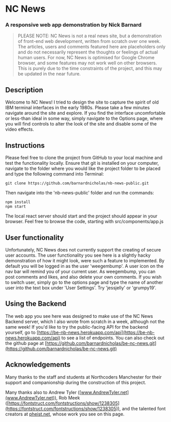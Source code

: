 # NC News

### A responsive web app demonstration by Nick Barnard

> PLEASE NOTE: NC News is not a real news site, but a demonstration of front-end web development, written from scratch over one week. The articles, users and comments featured here are placeholders only and do not necessarily represent the thoughts or feelings of actual human users. For now, NC News is optimised for Google Chrome browser, and some features may not work well on other browsers. This is purely due to the time constraints of the project, and this may be updated in the near future.

## Description

Welcome to NC News! I tried to design the site to capture the spirit of old IBM terminal interfaces in the early 1980s. Please take a few minutes navigate around the site and explore. If you find the interface uncomfortable or less-than ideal in some way, simply navigate to the Options page, where you will find controls to alter the look of the site and disable some of the video effects.

## Instructions

Please feel free to clone the project from GitHub to your local machine and test the functionality locally. Ensure that git is installed on your computer, navigate to the folder where you would like the project folder to be placed and type the following command into Terminal:

```
git clone https://github.com/barnardnicholas/nb-news-public.git
```

Then navigate into the 'nb-news-public' folder and run the commands:

```
npm install
npm start
```

The local react server should start and the project should appear in your browser. Feel free to browse the code, starting with src/components/app.js

## User functionality

Unfortunately, NC News does not currently support the creating of secure user accounts. The user functionality you see here is a slightly hacky demonstration of how it might look, were such a feature to implemented. By default you will be logged in as the user 'weegembump'. A user icon on the nav bar will remind you of your current user. As weegembump, you can post comments and likes, and also delete your own comments. If you wish to switch user, simply go to the options page and type the name of another user into the text box under 'User Settings'. Try 'jessjelly' or 'grumpy19'.

## Using the Backend

The web app you see here was designed to make use of the NC News Backend server, which I also wrote from scratch in a week, although not the same week! If you'd like to try the public-facing API for the backend yourself, go to [https://be-nb-news.herokuapp.com/api](https://be-nb-news.herokuapp.com/api) to see a list of endpoints. You can also check out the github page at [https://github.com/barnardnicholas/be-nc-news.git](https://github.com/barnardnicholas/be-nc-news.git)

## Acknowledgements

Many thanks to the staff and students at Northcoders Manchester for their support and companionship during the construction of this project.

Many thanks also to Andrew Tyler ([www.AndrewTyler.net](www.AndrewTyler.net)),
Rob Meek ([https://fontstruct.com/fontstructions/show/1238305](https://fontstruct.com/fontstructions/show/1238305)), and the talented font creators at [pheist.net](https://https://pheist.net/), whose work you see on this page.
